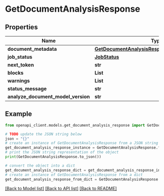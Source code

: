 # GetDocumentAnalysisResponse


## Properties

Name | Type | Description | Notes
------------ | ------------- | ------------- | -------------
**document_metadata** | [**GetDocumentAnalysisResponseDocumentMetadata**](GetDocumentAnalysisResponseDocumentMetadata.md) |  | [optional] 
**job_status** | [**JobStatus**](JobStatus.md) |  | [optional] 
**next_token** | **str** |  | [optional] 
**blocks** | **List** |  | [optional] 
**warnings** | **List** |  | [optional] 
**status_message** | **str** |  | [optional] 
**analyze_document_model_version** | **str** |  | [optional] 

## Example

```python
from openapi_client.models.get_document_analysis_response import GetDocumentAnalysisResponse

# TODO update the JSON string below
json = "{}"
# create an instance of GetDocumentAnalysisResponse from a JSON string
get_document_analysis_response_instance = GetDocumentAnalysisResponse.from_json(json)
# print the JSON string representation of the object
print(GetDocumentAnalysisResponse.to_json())

# convert the object into a dict
get_document_analysis_response_dict = get_document_analysis_response_instance.to_dict()
# create an instance of GetDocumentAnalysisResponse from a dict
get_document_analysis_response_from_dict = GetDocumentAnalysisResponse.from_dict(get_document_analysis_response_dict)
```
[[Back to Model list]](../README.md#documentation-for-models) [[Back to API list]](../README.md#documentation-for-api-endpoints) [[Back to README]](../README.md)


